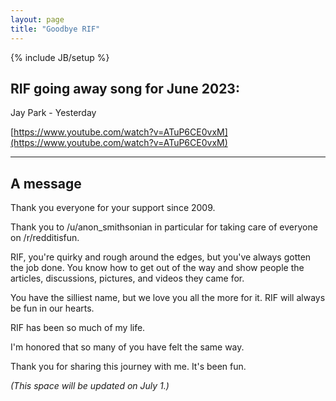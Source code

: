 ```yaml
---
layout: page
title: "Goodbye RIF"
---
```

{% include JB/setup %}

## RIF going away song for June 2023:

Jay Park - Yesterday

[https://www.youtube.com/watch?v=ATuP6CE0vxM](https://www.youtube.com/watch?v=ATuP6CE0vxM)

-----

## A message

Thank you everyone for your support since 2009.

Thank you to /u/anon_smithsonian in particular for taking care of everyone on /r/redditisfun.

RIF, you're quirky and rough around the edges, but you've always gotten the job done. You know how to get out of the way and show people the articles, discussions, pictures, and videos they came for.

You have the silliest name, but we love you all the more for it. RIF will always be fun in our hearts.

RIF has been so much of my life.

I'm honored that so many of you have felt the same way.

Thank you for sharing this journey with me. It's been fun.

*(This space will be updated on July 1.)*